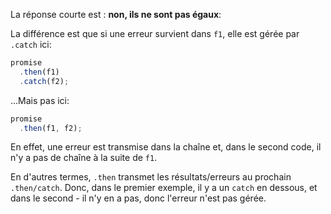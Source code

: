 La réponse courte est : **non, ils ne sont pas égaux**:

La différence est que si une erreur survient dans `f1`, elle est gérée par` .catch` ici:

```js run
promise
  .then(f1)
  .catch(f2);
```

...Mais pas ici:

```js run
promise
  .then(f1, f2);
```

En effet, une erreur est transmise dans la chaîne et, dans le second code, il n'y a pas de chaîne à la suite de `f1`.

En d'autres termes, `.then` transmet les résultats/erreurs au prochain `.then/catch`. Donc, dans le premier exemple, il y a un `catch` en dessous, et dans le second - il n'y en a pas, donc l'erreur n'est pas gérée.
